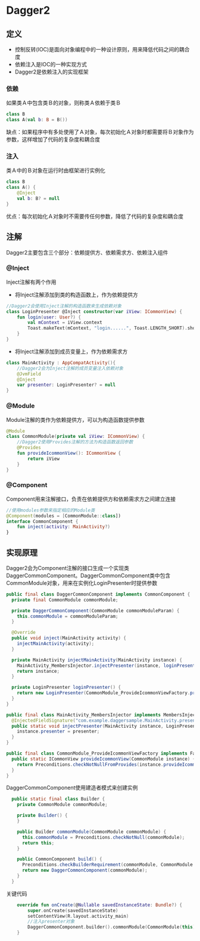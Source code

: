 # Dagger2
## 定义
* 控制反转(IOC)是面向对象编程中的一种设计原则，用来降低代码之间的耦合度
* 依赖注入是IOC的一种实现方式
* Dagger2是依赖注入的实现框架

### 依赖
如果类Ａ中包含类Ｂ的对象，则称类Ａ依赖于类Ｂ

```kotlin
class B
class A(val b: B = B())
```

缺点：如果程序中有多处使用了Ａ对象，每次初始化Ａ对象时都需要将Ｂ对象作为参数，这样增加了代码的复杂度和耦合度

### 注入
类Ａ中的Ｂ对象在运行时由框架进行实例化

```kotlin
class B
class A() {
    @Inject
    val b: B? = null
}
```

优点：每次初始化Ａ对象时不需要传任何参数，降低了代码的复杂度和耦合度

## 注解
Dagger2主要包含三个部分：依赖提供方、依赖需求方、依赖注入组件

### @Inject
Inject注解有两个作用
* 将Inject注解添加到类的构造函数上，作为依赖提供方

```kotlin
//Dagger2会使用Inject注解的构造函数来生成依赖对象
class LoginPresenter @Inject constructor(var iView: ICommonView) {
    fun login(user: User?) {
        val mContext = iView.context
        Toast.makeText(mContext, "login......", Toast.LENGTH_SHORT).show()
    }
}
```

* 将Inject注解添加到成员变量上，作为依赖需求方

```kotlin
class MainActivity : AppCompatActivity(){
    //Dagger2会为Inject注解的成员变量注入依赖对象
    @JvmField
    @Inject
    var presenter: LoginPresenter? = null
}
```

### @Module
Module注解的类作为依赖提供方，可以为构造函数提供参数

```kotlin
@Module
class CommonModule(private val iView: ICommonView) {
    //Dagger2使用Provides注解的方法为构造函数返回参数
    @Provides
    fun provideIcommonView(): ICommonView {
        return iView
    }
}
```

### @Component
Component用来注解接口，负责在依赖提供方和依赖需求方之间建立连接

```kotlin
//使用modules参数来指定相应的Module类
@Component(modules = [CommonModule::class])
interface CommonComponent {
    fun inject(activity: MainActivity?)
}
```

## 实现原理
Dagger2会为Component注解的接口生成一个实现类DaggerCommonComponent。DaggerCommonComponent类中包含CommonModule对象，用来在实例化LoginPresenter时提供参数

```java
public final class DaggerCommonComponent implements CommonComponent {
  private final CommonModule commonModule;

  private DaggerCommonComponent(CommonModule commonModuleParam) {
    this.commonModule = commonModuleParam;
  }

  @Override
  public void inject(MainActivity activity) {
    injectMainActivity(activity);
  }

  private MainActivity injectMainActivity(MainActivity instance) {
    MainActivity_MembersInjector.injectPresenter(instance, loginPresenter());
    return instance;
  }

  private LoginPresenter loginPresenter() {
    return new LoginPresenter(CommonModule_ProvideIcommonViewFactory.provideIcommonView(commonModule));
  }
}

public final class MainActivity_MembersInjector implements MembersInjector<MainActivity> {
  @InjectedFieldSignature("com.example.daggersample.MainActivity.presenter")
  public static void injectPresenter(MainActivity instance, LoginPresenter presenter) {
    instance.presenter = presenter;
  }
}

public final class CommonModule_ProvideIcommonViewFactory implements Factory<ICommonView> {
  public static ICommonView provideIcommonView(CommonModule instance) {
    return Preconditions.checkNotNullFromProvides(instance.provideIcommonView());
  }
}
```

DaggerCommonComponent使用建造者模式来创建实例

```java
  public static final class Builder {
    private CommonModule commonModule;

    private Builder() {
    }

    public Builder commonModule(CommonModule commonModule) {
      this.commonModule = Preconditions.checkNotNull(commonModule);
      return this;
    }

    public CommonComponent build() {
      Preconditions.checkBuilderRequirement(commonModule, CommonModule.class);
      return new DaggerCommonComponent(commonModule);
    }
  }
```

关键代码

```kotlin
    override fun onCreate(@Nullable savedInstanceState: Bundle?) {
        super.onCreate(savedInstanceState)
        setContentView(R.layout.activity_main)
        //注入presenter对象
        DaggerCommonComponent.builder().commonModule(CommonModule(this)).build().inject(this)
    }
```


